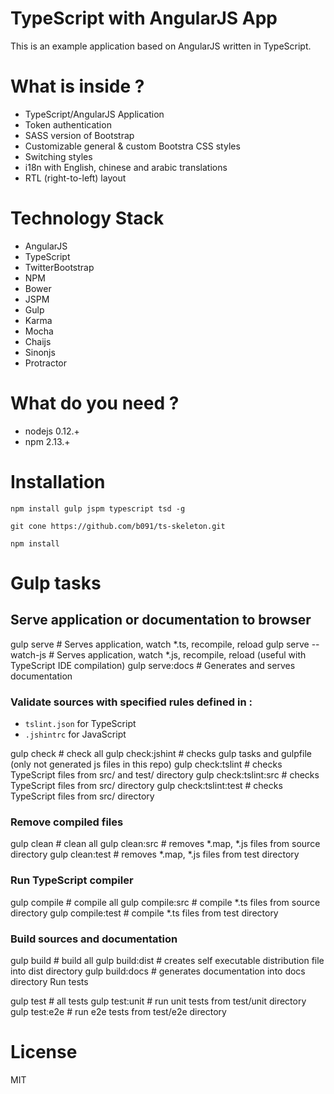# TypeScript with AngularJS App
This is an example application based on AngularJS written in TypeScript.

# What is inside ?

* TypeScript/AngularJS Application
* Token authentication
* SASS version of Bootstrap
* Customizable general & custom Bootstra CSS styles
* Switching styles
* i18n with English, chinese and arabic translations
* RTL (right-to-left) layout

# Technology Stack

* AngularJS
* TypeScript
* TwitterBootstrap
* NPM
* Bower
* JSPM
* Gulp
* Karma
* Mocha
* Chaijs
* Sinonjs
* Protractor

# What do you need ?
* nodejs 0.12.+
* npm 2.13.+

# Installation
```
npm install gulp jspm typescript tsd -g
```
```
git cone https://github.com/b091/ts-skeleton.git
```
```
npm install
```

# Gulp tasks

## Serve application or documentation to browser

gulp serve            # Serves application, watch *.ts, recompile, reload
gulp serve --watch-js # Serves application, watch *.js, recompile, reload (useful with TypeScript IDE compilation)
gulp serve:docs       # Generates and serves documentation

### Validate sources with specified rules defined in :
* `tslint.json` for TypeScript
* `.jshintrc` for JavaScript

gulp check              # check all
gulp check:jshint       # checks gulp tasks and gulpfile (only not generated js files in this repo)
gulp check:tslint       # checks TypeScript files from src/ and test/ directory
gulp check:tslint:src   # checks TypeScript files from src/ directory
gulp check:tslint:test  # checks TypeScript files from src/ directory

### Remove compiled files
gulp clean      # clean all
gulp clean:src  # removes *.map, *.js files from source directory 
gulp clean:test # removes *.map, *.js files from test directory

### Run TypeScript compiler
gulp compile      # compile all
gulp compile:src  # compile *.ts files from source directory
gulp compile:test # compile *.ts files from test directory

### Build sources and documentation
gulp build      # build all
gulp build:dist # creates self executable distribution file into dist directory
gulp build:docs # generates documentation into docs directory
Run tests

gulp test       # all tests
gulp test:unit  # run unit tests from test/unit directory
gulp test:e2e   # run e2e tests from test/e2e directory

# License
MIT


